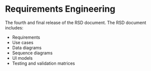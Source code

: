 # Requirements Engineering
The fourth and final release of the RSD document. The RSD document includes:
- Requirements
- Use cases
- Data diagrams
- Sequence diagrams
- UI models
- Testing and validation matrices